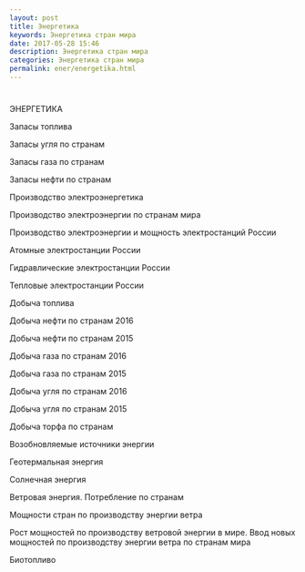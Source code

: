 ```yaml
---
layout: post
title: Энергетика
keywords: Энергетика стран мира
date: 2017-05-28 15:46
description: Энергетика стран мира
categories: Энергетика стран мира
permalink: ener/energetika.html
---
```


# 



ЭНЕРГЕТИКА


Запасы топлива


Запасы угля по странам
 


Запасы газа по странам


Запасы нефти по странам


Производство электроэнергетика


Производство электроэнергии по странам мира


Производство электроэнергии и мощность электростанций России


Атомные электростанции России


Гидравлические электростанции России


Тепловые электростанции России



Добыча топлива


Добыча нефти по странам 2016


Добыча нефти по странам 2015


Добыча газа по странам 2016


Добыча газа по странам 2015


Добыча угля по странам 2016


Добыча угля по странам 2015


Добыча торфа по странам 


Возобновляемые источники энергии


Геотермальная энергия


Солнечная энергия


Ветровая энергия. Потребление по странам


Мощности стран по производству энергии ветра


Рост мощностей по производству ветровой энергии в мире. Ввод новых мощностей по производству энергии ветра по странам мира


Биотопливо


			
			
